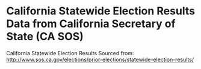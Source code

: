 # California Statewide Election Results Data from California Secretary of State (CA SOS)
California Statewide Election Results Sourced from: http://www.sos.ca.gov/elections/prior-elections/statewide-election-results/

